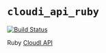 `cloudi_api_ruby`
=================

[![Build Status](https://travis-ci.org/CloudI/cloudi_api_ruby.png)](https://travis-ci.org/CloudI/cloudi_api_ruby)

Ruby [CloudI API](http://cloudi.org/api.html#1_Intro)

